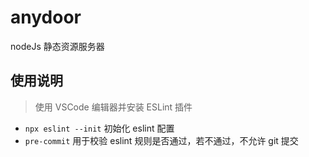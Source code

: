# anydoor

nodeJs 静态资源服务器

## 使用说明

> 使用 VSCode 编辑器并安装 ESLint 插件

* `npx eslint --init` 初始化 eslint 配置
* `pre-commit` 用于校验 eslint 规则是否通过，若不通过，不允许 git 提交
